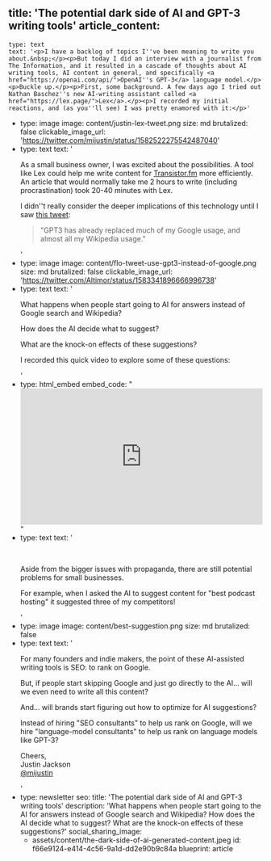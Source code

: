 title: 'The potential dark side of AI and GPT-3 writing tools'
article_content:
  -
    type: text
    text: '<p>I have a backlog of topics I''ve been meaning to write you about.&nbsp;</p><p>But today I did an interview with a journalist from The Information, and it resulted in a cascade of thoughts about AI writing tools, AI content in general, and specifically <a href="https://openai.com/api/">OpenAI''s GPT-3</a> language model.</p><p>Buckle up.</p><p>First, some background. A few days ago I tried out Nathan Baschez''s new AI-writing assistant called <a href="https://lex.page/">Lex</a>.</p><p>I recorded my initial reactions, and (as you''ll see) I was pretty enamored with it:</p>'
  -
    type: image
    image: content/justin-lex-tweet.png
    size: md
    brutalized: false
    clickable_image_url: 'https://twitter.com/mijustin/status/1582522275542487040'
  -
    type: text
    text: '<p>As a small business owner, I was excited about the possibilities. A tool like Lex could help me write content for <a href="https://transistor.fm/?via=justin">Transistor.fm</a> more efficiently. An article that would normally take me 2 hours to write (including procrastination) took 20-40 minutes with Lex.</p><p>I didn''t really consider the deeper implications of this technology until I saw <a href="https://twitter.com/Altimor/status/1583341896666996738">this tweet</a>:</p><blockquote><p>"GPT3 has already replaced much of my Google usage, and almost all my Wikipedia usage."</p></blockquote>'
  -
    type: image
    image: content/flo-tweet-use-gpt3-instead-of-google.png
    size: md
    brutalized: false
    clickable_image_url: 'https://twitter.com/Altimor/status/1583341896666996738'
  -
    type: text
    text: '<p>What happens when people start going to AI for answers instead of Google search and Wikipedia?</p><p>How does the AI decide what to suggest?</p><p>What are the knock-on effects of these suggestions?</p><p>I recorded this quick video to explore some of these questions:</p>'
  -
    type: html_embed
    embed_code: "<style>.embed-container { position: relative; padding-bottom: 56.25%; height: 0; overflow: hidden; max-width: 100%; } .embed-container iframe, .embed-container object, .embed-container embed { position: absolute; top: 0; left: 0; width: 100%; height: 100%; }</style><div class='embed-container'><iframe src='https://www.youtube.com/embed//L1xH0rVRFRI?rel=0' frameborder='0' allowfullscreen></iframe></div>"
  -
    type: text
    text: '<p><br></p><p>Aside from the bigger issues with propaganda, there are still potential problems for small businesses.</p><p>For example, when I asked the AI to suggest content for "best podcast hosting" it suggested three of my competitors!</p>'
  -
    type: image
    image: content/best-suggestion.png
    size: md
    brutalized: false
  -
    type: text
    text: '<p>For many founders and indie makers, the point of these AI-assisted writing tools is SEO: to rank on Google.</p><p>But, if people start skipping Google and just go directly to the AI... will we even need to write all this content?</p><p>And... will brands start figuring out how to optimize for AI suggestions?</p><p>Instead of hiring "SEO consultants" to help us rank on Google, will we hire "language-model consultants" to help us rank on language models like GPT-3?</p><p>Cheers,<br>Justin Jackson<br><a href="https://twitter.com/mijustin">@mijustin</a></p>'
  -
    type: newsletter
seo:
  title: 'The potential dark side of AI and GPT-3 writing tools'
  description: 'What happens when people start going to the AI for answers instead of Google search and Wikipedia? How does the AI decide what to suggest? What are the knock-on effects of these suggestions?'
social_sharing_image:
    - assets/content/the-dark-side-of-ai-generated-content.jpeg
id: f66e9124-e414-4c56-9a1d-dd2e90b9c84a
blueprint: article
